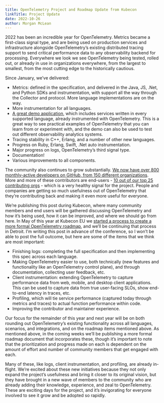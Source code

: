 ```yaml
---
title: OpenTelemetry Project and Roadmap Update from Kubecon
linkTitle: Project Update
date: 2022-10-26
author: Morgan McLean
---
```


2022 has been an incredible year for OpenTelemetry. Metrics became a first-class signal type, and are being used on production services and infrastructure alongside OpenTelemetry’s existing distributed tracing support to send critical performance data to any observability backend for processing. Everywhere we look we see OpenTelemetry being tested, rolled out, or already in use in organizations everywhere, from the largest to smallest, from the most cutting edge to the historically cautious.

Since January, we’ve delivered:

- Metrics: defined in the specification, and delivered in the Java, JS, .Net, and Python SDKs and instrumentation, with support all the way through the Collector and protocol. More language implementations are on the way.
- More instrumentation for all languages.
- [A great demo application](../announcing-opentelemetry-demo-release), which includes services written in every supported language, already instrumented with OpenTelemetry. This is a great way to see practical examples of OpenTelemetry that you can learn from or experiment with, and the demo can also be used to test out different observability analytics systems.
- Tracing stability in C++, Erlang, and a number of other new languages.
- Progress on Ruby, Erlang, Swift, .Net auto instrumentation.
- Major progress on logs, OpenTelemetry’s third signal type.
- Documentation!
- Various improvements to all components.

The community also continues to grow substantially. [We now have over 800 monthly-active developers on GitHub, from 150 different organizations](https://opentelemetry.devstats.cncf.io/d/7/companies-contributing-in-repository-groups?orgId=1&from=now-4y&to=now). More and more of these contributors are end-users - [10 out of our top 25 contributing orgs](https://opentelemetry.devstats.cncf.io/d/5/companies-table?orgId=1) - which is a very healthy signal for the project. People and companies are getting so much usefulness out of OpenTelemetry that they’re contributing back and making it even more useful for everyone.

We’re publishing this post during Kubecon, where many community members and end users will be gathered discussing OpenTelemetry and how it’s being used, how it can be improved, and where we should go from here. In May of this year at Kubecon EU we [started a process to create a more formal OpenTelemetry roadmap](https://docs.google.com/document/d/1jt47KPwgDG_-4kR4J5GtFSCEhQO3CHgUdAwpCKTQHO8/edit#), and we’ll be continuing that process in Detroit. I’m writing this post in advance of the conference, so I won’t be able to post the full outcome, but here are some of the items that we think are most important:

- Finishing logs: completing the full specification and then implementing this spec across each language.
- Making OpenTelemetry easier to use, both technically (new features and functionality like an OpenTelemetry control plane), and through documentation, collecting user feedback, etc.
- Client instrumentation: extending OpenTelemetry to capture performance data from web, mobile, and desktop client applications. This can be used to capture data from true user-facing SLOs, show end-to-end latency in traces, etc.
- Profiling, which will tie service performance (captured today through metrics and traces) to actual function performance within code.
- Improving the contributor and maintainer experience.

Our focus for the remainder of this year and next year will be on both rounding out OpenTelemetry’s existing functionality across all languages, scenarios, and integrations, and on the roadmap items mentioned above. As mentioned above, in the coming weeks we’ll be publishing a more formal roadmap document that incorporates these, though it’s important to note that the prioritization and progress made on each is dependent on the amount of effort and number of community members that get engaged with each.

Many of these, like logs, client instrumentation, and profiling, are already in-flight. We’re excited about these new initiatives because they not only expand the project’s usefulness and bring it closer to its original vision, but they have brought in a new wave of members to the community who are already adding their knowledge, experience, and zeal to OpenTelemetry. These are exciting days for the project, and it’s invigorating for everyone involved to see it grow and be adopted so rapidly.
